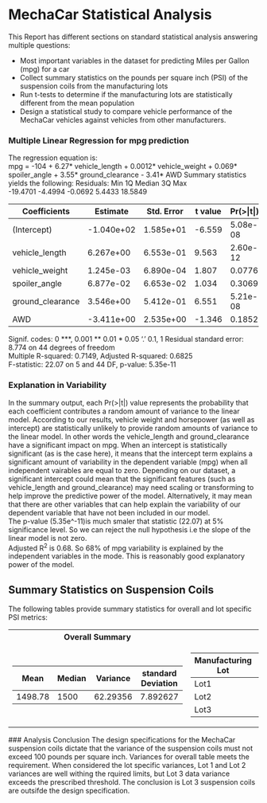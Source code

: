 # MechaCar Statistical Analysis
This Report has different sections on standard statistical analysis answering multiple questions: </br>
* Most important variables in the dataset for predicting Miles per Gallon (mpg) for a car
* Collect summary statistics on the pounds per square inch (PSI) of the suspension coils from the manufacturing lots
* Run t-tests to determine if the manufacturing lots are statistically different from the mean population
* Design a statistical study to compare vehicle performance of the MechaCar vehicles against vehicles from other manufacturers. 

### Multiple Linear Regression for mpg prediction 
The regression equation is: </br>
mpg = -104 + 6.27\* vehicle_length + 0.0012\* vehicle_weight + 0.069\* spoiler_angle + 3.55\* ground_clearance - 3.41\* AWD
Summary statistics yields the following:
Residuals:
     Min       1Q   Median       3Q      Max </br>
-19.4701  -4.4994  -0.0692   5.4433  18.5849 </br>

|Coefficients         |Estimate| Std. Error| t value| Pr(>\|t\|)|significance|
|---------------|  --------| ----------| -------| --------| ----|
|(Intercept)    |   -1.040e+02  |1.585e+01|  -6.559| 5.08e-08| \*** |
|vehicle_length |   6.267e+00 | 6.553e-01|   9.563 |2.60e-12| \*** | 
|vehicle_weight |    1.245e-03| 6.890e-04|   1.807  | 0.0776| \.|  
|spoiler_angle   |  6.877e-02|  6.653e-02 |  1.034  | 0.3069 |   
|ground_clearance|  3.546e+00|  5.412e-01 |  6.551 |5.21e-08 |\*** | 
|AWD  |            -3.411e+00 | 2.535e+00|  -1.346 |  0.1852  | 

Signif. codes:  0 \***, 0.001 \** 0.01 \* 0.05 ‘.’ 0.1,  1 
Residual standard error: 8.774 on 44 degrees of freedom </br>
Multiple R-squared:  0.7149,	Adjusted R-squared:  0.6825 </br>
F-statistic: 22.07 on 5 and 44 DF,  p-value: 5.35e-11 </br>


### Explanation in Variability

In the summary output, each Pr(>|t|) value represents the probability that each coefficient contributes a random amount of variance to the linear model. According to our results, vehicle weight and horsepower (as well as intercept) are statistically unlikely to provide random amounts of variance to the linear model. In other words the vehicle_length and ground_clearance have a significant impact on mpg. When an intercept is statistically significant (as is the case here), it means that the intercept term explains a significant amount of variability in the dependent variable (mpg) when all independent vairables are equal to zero. Depending on our dataset, a significant intercept could mean that the significant features (such as vehicle_length and ground_clearance) may need scaling or transforming to help improve the predictive power of the model. Alternatively, it may mean that there are other variables that can help explain the variability of our dependent variable that have not been included in our model. </br>
The p-value (5.35e^-11)is much smaler that statistic (22.07) at 5% significance level. So we can reject the null hypothesis i.e the slope of the linear model is not zero.</br>
Adjusted R<sup>2</sup> is 0.68. So 68% of mpg variability is explained by the independent variables in the mode. This is reasonably good explanatory power of the model.

## Summary Statistics on Suspension Coils
The following tables provide summary statistics for overall and lot specific PSI metrics:
<table>
<tr><th>Overall Summary </th><th>Summary by Lot</th></tr>
<tr><td>

|Mean|Median|Variance|standard Deviation| 
|---|---|---|---|
|1498.78|1500|62.29356|7.892627|


</td><td>

|Manufacturing Lot|Mean|Median|Variance|Standard Deviation| 
|---|---|---|---|---|
|Lot1|1500.00|1500.0|0.9795918|0.9897433|
|Lot2|1500.20|1500.0|7.4693878|2.7330181|
|Lot3|1496.14|1498.5|170.2861224|13.0493725|
     
</td></tr> </table>
### Analysis Conclusion
The design specifications for the MechaCar suspension coils dictate that the variance of the suspension coils must not exceed 100 pounds per square inch.
Variances for overall table meets the requirement. When considered the lot specific variances, Lot 1 and Lot 2 variances are well withing the rquired limits, but Lot 3 data variance exceeds the prescribed threshold. The conclusion is Lot 3 suspension coils are outsifde the design specification.






